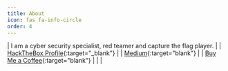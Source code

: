 ```yaml
---
title: About
icon: fas fa-info-circle
order: 4
---
```


| I am a cyber security specialist, red teamer and capture the flag player. |
| [HackTheBox Profile](https://app.hackthebox.com/profile/156456){:target="_blank"} |
| [Medium](https://syro.medium.com/){:target="blank"} |
| [Buy Me a Coffee](https://buymeacoffee.com/0xsry0){:target="blank"} |
| <script src="https://www.hackthebox.eu/badge/156456"></script> |
